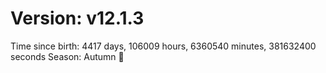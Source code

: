 # Version: v12.1.3
Time since birth: 4417 days, 106009 hours, 6360540 minutes, 381632400 seconds
Season: Autumn 🍁
